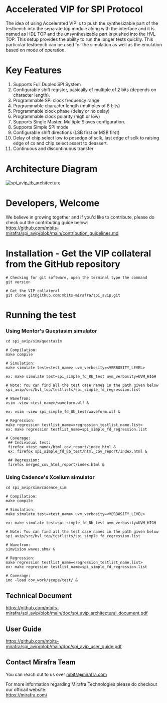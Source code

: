 # Accelerated VIP for SPI Protocol

The idea of using Accelerated VIP is to push the synthesizable part of the testbench into the separate top module along with the interface and it is named as HDL TOP and the unsynthesizable part is pushed into the HVL TOP. This setup provides the ability to run the longer tests quickly. This particular testbench can be used for the simulation as well as the emulation based on mode of operation.

# Key Features  
1. Supports Full Duplex SPI System 
2. Configurable shift register, basically of multiple of 2 bits (depends on character length).
3. Programmable SPI clock frequency range
4. Programmable character length (multiples of 8 bits)
5. Programmable clock phase (delay or no delay)
6. Programmable clock polarity (high or low)
7. Supports Single Master, Multiple Slaves configuration.
8. Supports Simple SPI mode
9. Configurable shift directions (LSB first or MSB first)
10. Delay of chip select low to posedge of sclk, last edge of sclk to raising edge of cs and chip select assert to deassert.
11. Continuous and discontinuous transfer

# Architecture Diagram  
![spi_avip_tb_architecture](https://user-images.githubusercontent.com/104111334/180639035-878c48a6-59c4-4ee7-b36b-1748be12b93a.png)

# Developers, Welcome
We believe in growing together and if you'd like to contribute, please do check out the contributing guide below:  
https://github.com/mbits-mirafra/spi_avip/blob/main/contribution_guidelines.md 

# Installation - Get the VIP collateral from the GitHub repository

```
# Checking for git software, open the terminal type the command
git version

# Get the VIP collateral
git clone git@github.com:mbits-mirafra/spi_avip.git
```

# Running the test

### Using Mentor's Questasim simulator 

```
cd spi_avip/sim/questasim

# Compilation:  
make compile

# Simulation:
make simulate test=<test_name> uvm_verbosity=<VERBOSITY_LEVEL>

ex: make simulate test=spi_simple_fd_8b_test uvm_verbosity=UVM_HIGH

# Note: You can find all the test case names in the path given below   
spi_avip/src/hvl_top/testlists/spi_simple_fd_regression.list

# Wavefrom:  
vsim -view <test_name>/waveform.wlf &

ex: vsim -view spi_simple_fd_8b_test/waveform.wlf &

# Regression:
make regression testlist_name=<regression_testlist_name.list>
ex: make regression testlist_name=spi_simple_fd_regression.list

# Coverage: 
 ## Individual test:
 firefox <test_name>/html_cov_report/index.html &
 ex: firefox spi_simple_fd_8b_test/html_cov_report/index.html &

 ## Regression:
 firefox merged_cov_html_report/index.html &

```

### Using Cadence's Xcelium simulator 

```
cd spi_avip/sim/cadence_sim

# Compilation:  
make compile

# Simulation:
make simulate test=<test_name> uvm_verbosity=<VERBOSITY_LEVEL>

ex: make simulate test=spi_simple_fd_8b_test uvm_verbosity=UVM_HIGH

# Note: You can find all the test case names in the path given below   
spi_avip/src/hvl_top/testlists/spi_simple_fd_regression.list

# Wavefrom:  
simvision waves.shm/ &

# Regression:
make regression testlist_name=<regression_testlist_name.list>
ex: make regression testlist_name=spi_simple_fd_regression.list

# Coverage:   
imc -load cov_work/scope/test/ &
```

## Technical Document 
https://github.com/mbits-mirafra/spi_avip/blob/main/doc/spi_avip_architectural_document.pdf    

## User Guide  
https://github.com/mbits-mirafra/spi_avip/blob/main/doc/spi_avip_user_guide.pdf  

## Contact Mirafra Team  
You can reach out to us over mbits@mirafra.com

For more information regarding Mirafra Technologies please do checkout our officail website:  
https://mirafra.com/
